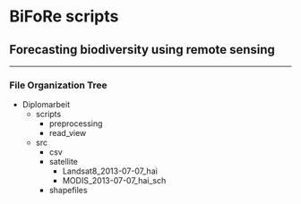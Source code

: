BiFoRe scripts
============
## Forecasting biodiversity using remote sensing
- - -
### File Organization Tree

- Diplomarbeit
    - scripts
        - preprocessing
        - read_view
    - src
        - csv
        - satellite
            - Landsat8_2013-07-07_hai
            - MODIS_2013-07-07_hai_sch
        - shapefiles
